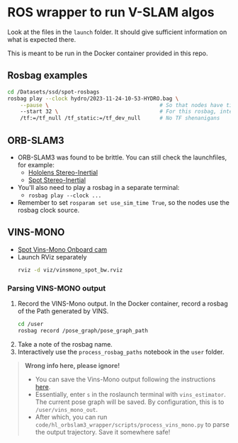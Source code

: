 # ROS wrapper to run V-SLAM algos

Look at the files in the `launch` folder. It should give sufficient information on what is expected there.

This is meant to be run in the Docker container provided in this repo.

## Rosbag examples

```bash
cd /Datasets/ssd/spot-rosbags
rosbag play --clock hydro/2023-11-24-10-53-HYDRO.bag \
    --pause \                                   # So that nodes have time to startup properly
    --start 32 \                                # For this rosbag, interesting stuff happens here
    /tf:=/tf_null /tf_static:=/tf_dev_null      # No TF shenanigans
```

## ORB-SLAM3

- ORB-SLAM3 was found to be brittle. You can still check the launchfiles, for example:
  - [Hololens Stereo-Inertial](./launch/hl_stereo_imu.launch)
  - [Spot Stereo-Inertial](./launch/hl_stereo_imu.launch)
- You'll also need to play a rosbag in a separate terminal:
  - `rosbag play --clock ...`
- Remember to set `rosparam set use_sim_time True`, so the nodes use the rosbag clock source.

## VINS-MONO

- [Spot Vins-Mono Onboard cam](./launch/spot_stereo_imu.launch)
- Launch RViz separately
  ```bash
  rviz -d viz/vinsmono_spot_bw.rviz
  ```

### Parsing VINS-MONO output

1. Record the VINS-Mono output. In the Docker container, record a rosbag of the Path generated by VINS.
   ```bash
   cd /user
   rosbag record /pose_graph/pose_graph_path
   ```
2. Take a note of the rosbag name.
3. Interactively use the `process_rosbag_paths` notebook in the `user` folder.

> **Wrong info here, please ignore!**
>
> - You can save the Vins-Mono output following the instructions [here](https://github.com/HKUST-Aerial-Robotics/VINS-Mono?tab=readme-ov-file#3-visual-inertial-odometry-and-pose-graph-reuse-on-public-datasets).
> - Essentially, enter `s` in the roslaunch terminal with `vins_estimator`. The current pose graph will be saved. By configuration, this is to `/user/vins_mono_out`.
> - After which, you can run `code/hl_orbslam3_wrapper/scripts/process_vins_mono.py` to parse the output trajectory. Save it somewhere safe!
